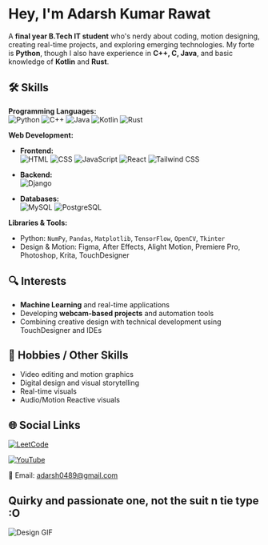 # Hey, I'm Adarsh Kumar Rawat
A **final year B.Tech IT student** who's nerdy about coding, motion designing, creating real-time projects, and exploring emerging technologies. My forte is **Python**, though I also have experience in **C++, C, Java**, and basic knowledge of **Kotlin** and **Rust**.  



## 🛠 Skills

**Programming Languages:**  
![Python](https://img.shields.io/badge/Python-FFD43B?logo=python&logoColor=blue) 
![C++](https://img.shields.io/badge/C++-00599C?logo=c%2B%2B&logoColor=white) 
![Java](https://img.shields.io/badge/Java-007396?logo=java&logoColor=white) 
![Kotlin](https://img.shields.io/badge/Kotlin-0095D5?logo=kotlin&logoColor=white) 
![Rust](https://img.shields.io/badge/Rust-000000?logo=rust&logoColor=white)

**Web Development:**  

- **Frontend:**  
  ![HTML](https://img.shields.io/badge/HTML-E34F26?logo=html5&logoColor=white)  ![CSS](https://img.shields.io/badge/CSS-1572B6?logo=css3&logoColor=white) ![JavaScript](https://img.shields.io/badge/JavaScript-F7DF1E?logo=javascript&logoColor=black)  ![React](https://img.shields.io/badge/React-61DAFB?logo=react&logoColor=black)  ![Tailwind CSS](https://img.shields.io/badge/Tailwind_CSS-06B6D4?logo=tailwind-css&logoColor=white)

- **Backend:**  
  ![Django](https://img.shields.io/badge/Django-092E20?logo=django&logoColor=white) 

- **Databases:**  
  ![MySQL](https://img.shields.io/badge/MySQL-4479A1?logo=mysql&logoColor=white)  ![PostgreSQL](https://img.shields.io/badge/PostgreSQL-336791?logo=postgresql&logoColor=white)
  
**Libraries & Tools:**  
- Python: `NumPy`, `Pandas`, `Matplotlib`, `TensorFlow`, `OpenCV`, `Tkinter`    
- Design & Motion: Figma, After Effects, Alight Motion, Premiere Pro, Photoshop, Krita, TouchDesigner  



## 🔍 Interests

- **Machine Learning** and real-time applications  
- Developing **webcam-based projects** and automation tools  
- Combining creative design with technical development using TouchDesigner and IDEs  



## 🎨 Hobbies / Other Skills

- Video editing and motion graphics  
- Digital design and visual storytelling  
- Real-time visuals  
- Audio/Motion Reactive visuals  



## 🌐 Social Links

[![LeetCode](https://img.shields.io/badge/LeetCode-FFA116?logo=leetcode&logoColor=black)](https://leetcode.com/u/isanz/) 

[![YouTube](https://img.shields.io/badge/YouTube-FF0000?logo=youtube&logoColor=white)](https://www.youtube.com/@imsanzu)  

📧 Email: adarsh0489@gmail.com  

## Quirky and passionate one, not the suit n tie type :O 


![Design GIF](https://i.pinimg.com/originals/45/98/03/459803401c356fece9f4e7173deead5a.gif)
